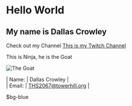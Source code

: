 # Hello World

## My name is Dallas Crowley

Check out my Channel [This is my Twitch Channel](https://www.twitch.tv/dallas_crowley/)

<p> This is Ninja, he is the Goat </p>

![The Goat](https://cdn.mos.cms.futurecdn.net/skSeuTtFrBgvc9BWyu2XMN-320-80.jpg)

| Name: | Dallas Crowley |  
| Email: | THS2067@towerhill.org |


$bg-blue

